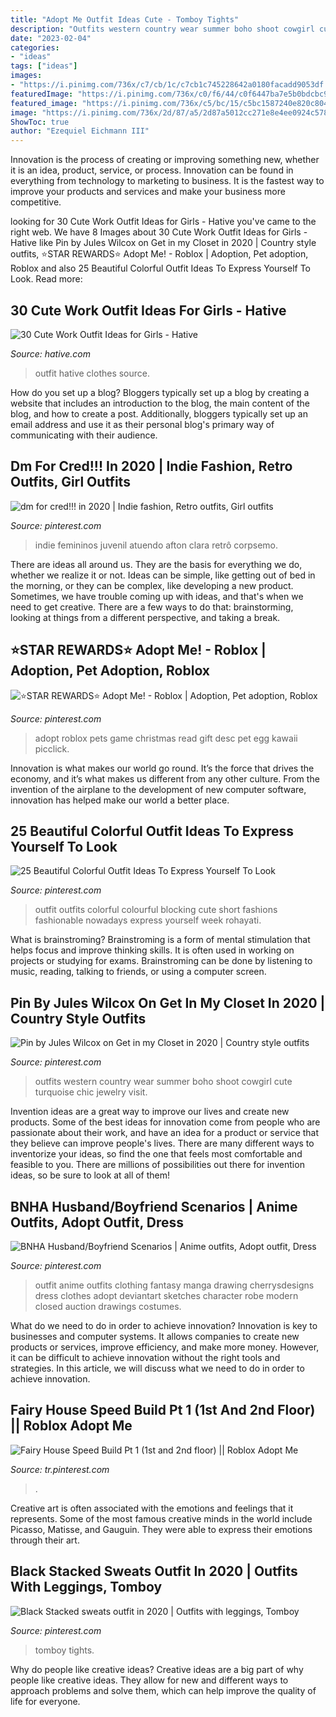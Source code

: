 ```yaml
---
title: "Adopt Me Outfit Ideas Cute - Tomboy Tights"
description: "Outfits western country wear summer boho shoot cowgirl cute turquoise chic jewelry visit"
date: "2023-02-04"
categories:
- "ideas"
tags: ["ideas"]
images:
- "https://i.pinimg.com/736x/c7/cb/1c/c7cb1c745228642a0180facadd9053df.jpg"
featuredImage: "https://i.pinimg.com/736x/c0/f6/44/c0f6447ba7e5b0bdcbc9522cbc7eef94.jpg"
featured_image: "https://i.pinimg.com/736x/c5/bc/15/c5bc1587240e820c8041eb420a0ad191.jpg"
image: "https://i.pinimg.com/736x/2d/87/a5/2d87a5012cc271e8e4ee0924c578f3f5.jpg"
ShowToc: true
author: "Ezequiel Eichmann III"
---
```



Innovation is the process of creating or improving something new, whether it is an idea, product, service, or process. Innovation can be found in everything from technology to marketing to business. It is the fastest way to improve your products and services and make your business more competitive.

	

		
looking for 30 Cute Work Outfit Ideas for Girls - Hative you've came to the right web. We have 8 Images about 30 Cute Work Outfit Ideas for Girls - Hative like Pin by Jules Wilcox on Get in my Closet in 2020 | Country style outfits, ⭐STAR REWARDS⭐ Adopt Me! - Roblox | Adoption, Pet adoption, Roblox and also 25 Beautiful Colorful Outfit Ideas To Express Yourself To Look. Read more:
		
    
## 30 Cute Work Outfit Ideas For Girls - Hative

<img loading=lazy src="https://hative.com/wp-content/uploads/2015/02/work-outfit-ideas/10-cute-work-outfit-ideas-for-girls.jpg" onerror="this.onerror=null;this.src='https://tse3.mm.bing.net/th?id=OIP.oByHD5ynFzXqeQZh9kw8LQHaQX&amp;pid=15.1';" alt="30 Cute Work Outfit Ideas for Girls - Hative">

_Source: hative.com_

>outfit hative clothes source. 

	

How do you set up a blog?
Bloggers typically set up a blog by creating a website that includes an introduction to the blog, the main content of the blog, and how to create a post. Additionally, bloggers typically set up an email address and use it as their personal blog's primary way of communicating with their audience.

    
## Dm For Cred!!! In 2020 | Indie Fashion, Retro Outfits, Girl Outfits

<img loading=lazy src="https://i.pinimg.com/736x/c0/f6/44/c0f6447ba7e5b0bdcbc9522cbc7eef94.jpg" onerror="this.onerror=null;this.src='https://tse2.mm.bing.net/th?id=OIP.oMFjdPNbRjM51W--DMjIbAHaLJ&amp;pid=15.1';" alt="dm for cred!!! in 2020 | Indie fashion, Retro outfits, Girl outfits">

_Source: pinterest.com_

>indie femininos juvenil atuendo afton clara retrô corpsemo. 

	

There are ideas all around us. They are the basis for everything we do, whether we realize it or not. Ideas can be simple, like getting out of bed in the morning, or they can be complex, like developing a new product. Sometimes, we have trouble coming up with ideas, and that's when we need to get creative. There are a few ways to do that: brainstorming, looking at things from a different perspective, and taking a break.

    
## ⭐STAR REWARDS⭐ Adopt Me! - Roblox | Adoption, Pet Adoption, Roblox

<img loading=lazy src="https://i.pinimg.com/736x/2d/87/a5/2d87a5012cc271e8e4ee0924c578f3f5.jpg" onerror="this.onerror=null;this.src='https://tse3.mm.bing.net/th?id=OIP.Sw2PyCIpoIAJ5eXxgVSLhwHaEK&amp;pid=15.1';" alt="⭐STAR REWARDS⭐ Adopt Me! - Roblox | Adoption, Pet adoption, Roblox">

_Source: pinterest.com_

>adopt roblox pets game christmas read gift desc pet egg kawaii picclick. 

	

Innovation is what makes our world go round. It’s the force that drives the economy, and it’s what makes us different from any other culture. From the invention of the airplane to the development of new computer software, innovation has helped make our world a better place.

    
## 25 Beautiful Colorful Outfit Ideas To Express Yourself To Look

<img loading=lazy src="https://i.pinimg.com/736x/de/0f/3e/de0f3e87bb554d0d218ddfdf07a63605.jpg" onerror="this.onerror=null;this.src='https://tse2.mm.bing.net/th?id=OIP.VSRO7vELb2zUQiWQpRjG7QHaLJ&amp;pid=15.1';" alt="25 Beautiful Colorful Outfit Ideas To Express Yourself To Look">

_Source: pinterest.com_

>outfit outfits colorful colourful blocking cute short fashions fashionable nowadays express yourself week rohayati. 

	

What is brainstroming?
Brainstroming is a form of mental stimulation that helps focus and improve thinking skills. It is often used in working on projects or studying for exams. Brainstroming can be done by listening to music, reading, talking to friends, or using a computer screen.

    
## Pin By Jules Wilcox On Get In My Closet In 2020 | Country Style Outfits

<img loading=lazy src="https://i.pinimg.com/736x/c5/bc/15/c5bc1587240e820c8041eb420a0ad191.jpg" onerror="this.onerror=null;this.src='https://tse1.mm.bing.net/th?id=OIP.hfjNt6DoUuWJbL3PQ6XiuAHaLC&amp;pid=15.1';" alt="Pin by Jules Wilcox on Get in my Closet in 2020 | Country style outfits">

_Source: pinterest.com_

>outfits western country wear summer boho shoot cowgirl cute turquoise chic jewelry visit. 

	

Invention ideas are a great way to improve our lives and create new products. Some of the best ideas for innovation come from people who are passionate about their work, and have an idea for a product or service that they believe can improve people's lives. There are many different ways to inventorize your ideas, so find the one that feels most comfortable and feasible to you. There are millions of possibilities out there for invention ideas, so be sure to look at all of them!

    
## BNHA Husband/Boyfriend Scenarios | Anime Outfits, Adopt Outfit, Dress

<img loading=lazy src="https://i.pinimg.com/736x/03/92/7a/03927a71dc4beb1cb8a115265a2224df.jpg" onerror="this.onerror=null;this.src='https://tse4.mm.bing.net/th?id=OIP.p5hoy9zo6JhasQ6iX_9DBgHaNL&amp;pid=15.1';" alt="BNHA Husband/Boyfriend Scenarios | Anime outfits, Adopt outfit, Dress">

_Source: pinterest.com_

>outfit anime outfits clothing fantasy manga drawing cherrysdesigns dress clothes adopt deviantart sketches character robe modern closed auction drawings costumes. 

	

What do we need to do in order to achieve innovation?
Innovation is key to businesses and computer systems. It allows companies to create new products or services, improve efficiency, and make more money. However, it can be difficult to achieve innovation without the right tools and strategies. In this article, we will discuss what we need to do in order to achieve innovation.

    
## Fairy House Speed Build Pt 1 (1st And 2nd Floor) || Roblox Adopt Me

<img loading=lazy src="https://i.pinimg.com/736x/0d/a5/2a/0da52af2f54ef8ef76a9588bfc7809ba.jpg" onerror="this.onerror=null;this.src='https://tse2.mm.bing.net/th?id=OIP.qKilqY62Ev_4GT6gLS6IVAHaFj&amp;pid=15.1';" alt="Fairy House Speed Build Pt 1 (1st and 2nd floor) || Roblox Adopt Me">

_Source: tr.pinterest.com_

>. 

	

Creative art is often associated with the emotions and feelings that it represents. Some of the most famous creative minds in the world include Picasso, Matisse, and Gauguin. They were able to express their emotions through their art.

    
## Black Stacked Sweats Outfit In 2020 | Outfits With Leggings, Tomboy

<img loading=lazy src="https://i.pinimg.com/736x/c7/cb/1c/c7cb1c745228642a0180facadd9053df.jpg" onerror="this.onerror=null;this.src='https://tse3.mm.bing.net/th?id=OIP.uHQ-fgYElTXCe5C0ewsJPwHaJ3&amp;pid=15.1';" alt="Black Stacked sweats outfit in 2020 | Outfits with leggings, Tomboy">

_Source: pinterest.com_

>tomboy tights. 

	

Why do people like creative ideas?
Creative ideas are a big part of why people like creative ideas. They allow for new and different ways to approach problems and solve them, which can help improve the quality of life for everyone.


